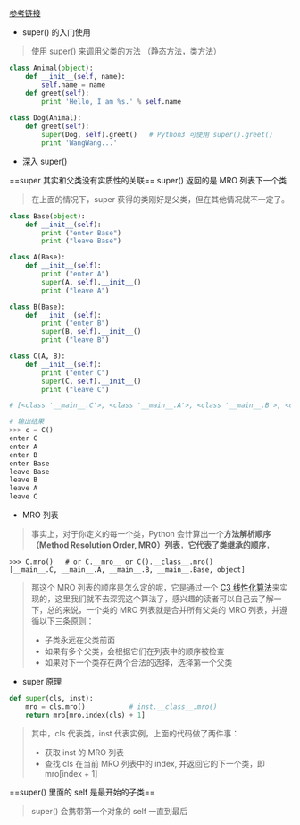 [参考链接](http://python.jobbole.com/86787/)
- super() 的入门使用

>使用 super() 来调用父类的方法 （静态方法，类方法）

```python
class Animal(object):
    def __init__(self, name):
        self.name = name
    def greet(self):
        print 'Hello, I am %s.' % self.name
 
class Dog(Animal):
    def greet(self):
        super(Dog, self).greet()   # Python3 可使用 super().greet()
        print 'WangWang...'
```

- 深入 super()

==super 其实和父类没有实质性的关联==   super() 返回的是 MRO 列表下一个类

> 在上面的情况下，super 获得的类刚好是父类，但在其他情况就不一定了。

```python
class Base(object):
    def __init__(self):
        print ("enter Base")
        print ("leave Base")

class A(Base):
    def __init__(self):
        print ("enter A")
        super(A, self).__init__()
        print ("leave A")

class B(Base):
    def __init__(self):
        print ("enter B")
        super(B, self).__init__()
        print ("leave B")

class C(A, B):
    def __init__(self):
        print ("enter C")
        super(C, self).__init__()
        print ("leave C")

# [<class '__main__.C'>, <class '__main__.A'>, <class '__main__.B'>, <class '__main__.Base'>, <class 'object'>]

# 输出结果
>>> c = C()
enter C
enter A
enter B
enter Base
leave Base
leave B
leave A
leave C
```

- MRO 列表

> 事实上，对于你定义的每一个类，Python 会计算出一个**方法解析顺序（Method Resolution Order, MRO）列表**，**它代表了类继承的顺序**，

```
>>> C.mro()   # or C.__mro__ or C().__class__.mro()
[__main__.C, __main__.A, __main__.B, __main__.Base, object]
```

> 那这个 MRO 列表的顺序是怎么定的呢，它是通过一个 [C3 线性化算法](https://www.python.org/download/releases/2.3/mro/)来实现的，这里我们就不去深究这个算法了，感兴趣的读者可以自己去了解一下，总的来说，一个类的 MRO 列表就是合并所有父类的 MRO 列表，并遵循以下三条原则：
>
> - 子类永远在父类前面
> - 如果有多个父类，会根据它们在列表中的顺序被检查
> - 如果对下一个类存在两个合法的选择，选择第一个父类

- super 原理

```python
def super(cls, inst):
    mro = cls.mro()           # inst.__class__.mro()
    return mro[mro.index(cls) + 1]
```

> 其中，cls 代表类，inst 代表实例，上面的代码做了两件事：
>
> - 获取 inst 的 MRO 列表
> - 查找 cls 在当前 MRO 列表中的 index, 并返回它的下一个类，即 mro[index + 1]

==super() 里面的 self 是最开始的子类==

>  super() 会携带第一个对象的 self 一直到最后